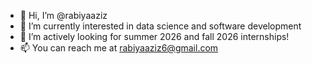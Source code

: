 - 👋 Hi, I’m @rabiyaaziz
- 👀 I’m currently interested in data science and software development
- 🌱  I’m actively looking for summer 2026 and fall 2026 internships!
- 📫 You can reach me at rabiyaaziz6@gmail.com

<!---
rabiyaaziz/rabiyaaziz is a ✨ special ✨ repository because its `README.md` (this file) appears on your GitHub profile.
You can click the Preview link to take a look at your changes.
--->
